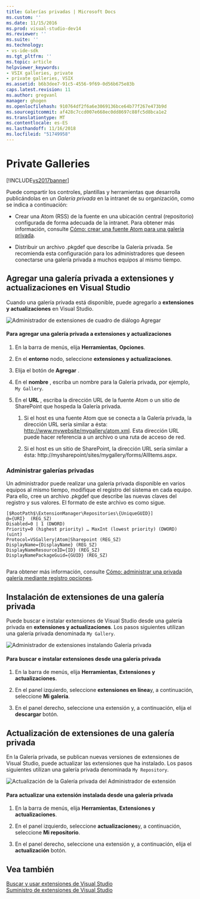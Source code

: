 ```yaml
---
title: Galerías privadas | Microsoft Docs
ms.custom: ''
ms.date: 11/15/2016
ms.prod: visual-studio-dev14
ms.reviewer: ''
ms.suite: ''
ms.technology:
- vs-ide-sdk
ms.tgt_pltfrm: ''
ms.topic: article
helpviewer_keywords:
- VSIX galleries, private
- private galleries, VSIX
ms.assetid: b6b3dee7-91c5-4556-9f69-0d56b675e83b
caps.latest.revision: 11
ms.author: gregvanl
manager: ghogen
ms.openlocfilehash: 910764df2f6a6e3069136bce64b77f267e473b9d
ms.sourcegitcommit: af428c7ccd007e668ec0dd8697c88fc5d8bca1e2
ms.translationtype: MT
ms.contentlocale: es-ES
ms.lasthandoff: 11/16/2018
ms.locfileid: "51749958"
---
```

# <a name="private-galleries"></a>Private Galleries
[!INCLUDE[vs2017banner](../includes/vs2017banner.md)]

Puede compartir los controles, plantillas y herramientas que desarrolla publicándolas en un *Galería privada* en la intranet de su organización, como se indica a continuación:  
  
-   Crear una Atom (RSS) de la fuente en una ubicación central (repositorio) configurada de forma adecuada de la intranet. Para obtener más información, consulte [Cómo: crear una fuente Atom para una galería privada](../extensibility/how-to-create-an-atom-feed-for-a-private-gallery.md).  
  
-   Distribuir un archivo .pkgdef que describe la Galería privada. Se recomienda esta configuración para los administradores que deseen conectarse una galería privada a muchos equipos al mismo tiempo.  
  
## <a name="adding-a-private-gallery-to-extensions-and-updates-in-visual-studio"></a>Agregar una galería privada a extensiones y actualizaciones en Visual Studio  
 Cuando una galería privada está disponible, puede agregarlo a **extensiones y actualizaciones** en Visual Studio.  
  
 ![Administrador de extensiones de cuadro de diálogo Agregar](../extensibility/media/em-adddialog.png "EM_AddDialog")  
  
#### <a name="to-add-a-private-gallery-to-extensions-and-updates"></a>Para agregar una galería privada a extensiones y actualizaciones  
  
1.  En la barra de menús, elija **Herramientas**, **Opciones**.  
  
2.  En el **entorno** nodo, seleccione **extensiones y actualizaciones**.  
  
3.  Elija el botón de **Agregar** .  
  
4.  En el **nombre** , escriba un nombre para la Galería privada, por ejemplo, `My Gallery`.  
  
5.  En el **URL** , escriba la dirección URL de la fuente Atom o un sitio de SharePoint que hospeda la Galería privada.  
  
    1.  Si el host es una fuente Atom que se conecta a la Galería privada, la dirección URL sería similar a ésta: http://www.mywebsite/mygallery/atom.xml.  Esta dirección URL puede hacer referencia a un archivo o una ruta de acceso de red.  
  
    2.  Si el host es un sitio de SharePoint, la dirección URL sería similar a ésta: http://mysharepoint/sites/mygallery/forms/AllItems.aspx.  
  
### <a name="managing-private-galleries"></a>Administrar galerías privadas  
 Un administrador puede realizar una galería privada disponible en varios equipos al mismo tiempo, modifique el registro del sistema en cada equipo. Para ello, cree un archivo .pkgdef que describe las nuevas claves del registro y sus valores.  El formato de este archivo es como sigue.  
  
```  
[$RootPath$\ExtensionManager\Repositories\{UniqueGUID}]  
@={URI}  (REG_SZ)  
Disabled=0 | 1 (DWORD)  
Priority=0 (highest priority) … MaxInt (lowest priority) (DWORD) (uint)  
Protocol=VSGallery|Atom|Sharepoint (REG_SZ)  
DisplayName={DisplayName} (REG_SZ)  
DisplayNameResourceID={ID} (REG_SZ)  
DisplayNamePackageGuid={GUID} (REG_SZ)  
  
```  
  
 Para obtener más información, consulte [Cómo: administrar una privada galería mediante registro opciones](../extensibility/how-to-manage-a-private-gallery-by-using-registry-settings.md).  
  
## <a name="installing-extensions-from-a-private-gallery"></a>Instalación de extensiones de una galería privada  
 Puede buscar e instalar extensiones de Visual Studio desde una galería privada en **extensiones y actualizaciones**. Los pasos siguientes utilizan una galería privada denominada `My Gallery`.  
  
 ![Administrador de extensiones instalando Galería privada](../extensibility/media/em.png "EM_")  
  
#### <a name="to-search-for-and-install-extensions-from-a-private-gallery"></a>Para buscar e instalar extensiones desde una galería privada  
  
1.  En la barra de menús, elija **Herramientas**, **Extensiones y actualizaciones**.  
  
2.  En el panel izquierdo, seleccione **extensiones en línea**y, a continuación, seleccione **Mi galería**.  
  
3.  En el panel derecho, seleccione una extensión y, a continuación, elija el **descargar** botón.  
  
## <a name="updating-extensions-from-a-private-gallery"></a>Actualización de extensiones de una galería privada  
 En la Galería privada, se publican nuevas versiones de extensiones de Visual Studio, puede actualizar las extensiones que ha instalado. Los pasos siguientes utilizan una galería privada denominada `My Repository`.  
  
 ![Actualización de la Galería privada del Administrador de extensión](../extensibility/media/em-update.png "EM_Update")  
  
#### <a name="to-update-an-installed-extension-from-a-private-gallery"></a>Para actualizar una extensión instalada desde una galería privada  
  
1.  En la barra de menús, elija **Herramientas**, **Extensiones y actualizaciones**.  
  
2.  En el panel izquierdo, seleccione **actualizaciones**y, a continuación, seleccione **Mi repositorio**.  
  
3.  En el panel derecho, seleccione una extensión y, a continuación, elija el **actualización** botón.  
  
## <a name="see-also"></a>Vea también  
 [Buscar y usar extensiones de Visual Studio](../ide/finding-and-using-visual-studio-extensions.md)   
 [Suministro de extensiones de Visual Studio](../extensibility/shipping-visual-studio-extensions.md)

